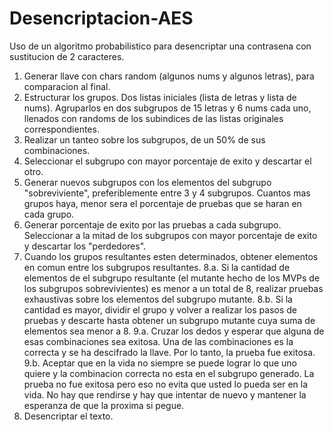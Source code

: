 # Desencriptacion-AES
Uso de un algoritmo probabilistico para desencriptar una contrasena con sustitucion de 2 caracteres.
1. Generar llave con chars random (algunos nums y algunos letras), para comparacion al final.
2. Estructurar los grupos. Dos listas iniciales (lista de letras y lista de nums). Agruparlos en dos subgrupos de 15 letras y 6 nums cada uno, llenados con randoms de los subindices de las listas originales correspondientes.
3. Realizar un tanteo sobre los subgrupos, de un 50% de sus combinaciones.
4. Seleccionar el subgrupo con mayor porcentaje de exito y descartar el otro.
5. Generar nuevos subgrupos con los elementos del subgrupo "sobreviviente", preferiblemente entre 3 y 4 subgrupos. Cuantos mas grupos haya, menor sera el porcentaje de pruebas que se haran en cada grupo.
6. Generar porcentaje de exito por las pruebas a cada subgrupo. Seleccionar a la mitad de los subgrupos con mayor porcentaje de exito y descartar los "perdedores".
7. Cuando los grupos resultantes esten determinados, obtener elementos en comun entre los subgrupos resultantes.
8.a. Si la cantidad de elementos de el subgrupo resultante (el mutante hecho de los MVPs de los subgrupos sobrevivientes) es menor a un total de 8, realizar pruebas exhaustivas sobre los elementos del subgrupo mutante.
8.b. Si la cantidad es mayor, dividir el grupo y volver a realizar los pasos de pruebas y descarte hasta obtener un subgrupo mutante cuya suma de elementos sea menor a 8.
9.a. Cruzar los dedos y esperar que alguna de esas combinaciones sea exitosa. Una de las combinaciones es la correcta y se ha descifrado la llave. Por lo tanto, la prueba fue exitosa.
9.b. Aceptar que en la vida no siempre se puede lograr lo que uno quiere y la combinacion correcta no esta en el subgrupo generado. La prueba no fue exitosa pero eso no evita que usted lo pueda ser en la vida. No hay que rendirse y hay que intentar de nuevo y mantener la esperanza de que la proxima si pegue. 
10. Desencriptar el texto.
